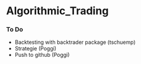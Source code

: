 # Algorithmic_Trading


### To Do 
- Backtesting with backtrader package (tschuemp)
- Strategie (Poggi)
- Push to github (Poggi)
